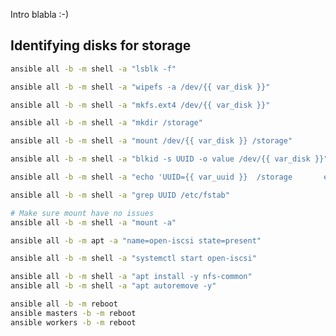 Intro blabla :-)

## Identifying disks for storage

``` bash
ansible all -b -m shell -a "lsblk -f"
```

``` bash
ansible all -b -m shell -a "wipefs -a /dev/{{ var_disk }}"
```

``` bash
ansible all -b -m shell -a "mkfs.ext4 /dev/{{ var_disk }}"
```

``` bash
ansible all -b -m shell -a "mkdir /storage"
```

``` bash
ansible all -b -m shell -a "mount /dev/{{ var_disk }} /storage"
```

``` bash
ansible all -b -m shell -a "blkid -s UUID -o value /dev/{{ var_disk }}"
```

``` bash
ansible all -b -m shell -a "echo 'UUID={{ var_uuid }}  /storage       ext4    defaults        0       2' | tee -a /etc/fstab"
```

``` bash
ansible all -b -m shell -a "grep UUID /etc/fstab"
```

``` bash
# Make sure mount have no issues
ansible all -b -m shell -a "mount -a"
```

``` bash
ansible all -b -m apt -a "name=open-iscsi state=present"
```

``` bash
ansible all -b -m shell -a "systemctl start open-iscsi"
```

``` bash
ansible all -b -m shell -a "apt install -y nfs-common"
ansible all -b -m shell -a "apt autoremove -y"
```

``` bash
ansible all -b -m reboot
ansible masters -b -m reboot
ansible workers -b -m reboot
```
